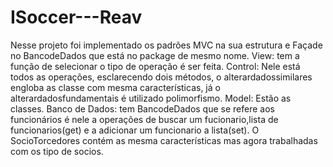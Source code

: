 # ISoccer---Reav

Nesse projeto foi implementado os padrões MVC na sua estrutura e Façade no BancodeDados que está no package de mesmo nome.
View: tem a função de selecionar o tipo de operação é ser feita.
Control: Nele está todos as operações, esclarecendo dois métodos, o alterardadossimilares engloba as classe com mesma características, já o alterardadosfundamentais é utilizado polimorfismo.
Model: Estão as classes.
Banco de Dados: tem BancodeDados que se refere aos funcionários é nele a operações de buscar um fucionario,lista de funcionarios(get) e a adicionar um funcionario a lista(set).
O SocioTorcedores contém as mesma características mas agora trabalhadas com os tipo de socios. 
